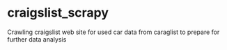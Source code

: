 # craigslist_scrapy
Crawling craigslist web site for used car data from caraglist to prepare for further data analysis
